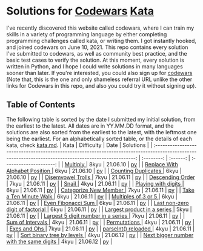 # Solutions for [Codewars](https://www.codewars.com/) [Kata](https://www.codewars.com/kata)
I've recently discovered this website called codewars, where I can train my skills in a variety of programming language by either completing programming challenges called kata, or writing them. I got instantly hooked, and joined codewars on June 10, 2021. This repo contains every solution I've submitted to codewars, as well as community best practice, and the basic test cases to verify the solution. At this moment, every solution is written in Python, and I hope I could write solutions in many languages sooner than later. If you're interested, you could also sign up for [codewars](www.codewars.com/r/yjdRuA) (Note that, this is the one and only shameless referral URL unlike the other links for Codewars in this repo, and also you could try it without signing up).

## Table of Contents
The following table is sorted by the date I submitted my initial solution, from the earliest to the latest. All dates are in YY.MM.DD format, and the solutions are also sorted from the earliest to the latest, with the leftmost one being the earliest. For an alphabetically sorted table, or the details of each kata, check [kata.md](https://github.com/lcsm29/codewars/blob/main/kata.md).
|                                                                          Kata                                                                          | Difficulty |   Date   |        Solutions        |
| :----------------------------------------------------------------------------------------------------------------------------------------------------: | :--------: | :------: | :---------------------: |
| [Multiply                                                                                    ](https://www.codewars.com/kata/50654ddff44f800200000004) |    8kyu    | 21.06.10 | [py](https://github.com/lcsm29/codewars/blob/main/8kyu/multiply.py)                        |
| [Replace With Alphabet Position                                                              ](https://www.codewars.com/kata/546f922b54af40e1e90001da) |    6kyu    | 21.06.10 | [py](https://github.com/lcsm29/codewars/blob/main/6kyu/replace_with_alphabet_position.py)                        |
| [Counting Duplicates                                                                         ](https://www.codewars.com/kata/54bf1c2cd5b56cc47f0007a1) |    6kyu    | 21.06.10 | [py](https://github.com/lcsm29/codewars/blob/main/6kyu/counting_duplicates.py)                        |
| [Disemvowel Trolls                                                                           ](https://www.codewars.com/kata/52fba66badcd10859f00097e) |    7kyu    | 21.06.11 | [py](https://github.com/lcsm29/codewars/blob/main/7kyu/disemvowel_trolls.py)                        |
| [Descending Order                                                                            ](https://www.codewars.com/kata/5467e4d82edf8bbf40000155) |    7kyu    | 21.06.11 | [py](https://github.com/lcsm29/codewars/blob/main/7kyu/descending_order.py)                        |
| [Snail                                                                                       ](https://www.codewars.com/kata/521c2db8ddc89b9b7a0000c1) |    4kyu    | 21.06.11 | [py](https://github.com/lcsm29/codewars/blob/main/4kyu/snail.py)                        |
| [Playing with digits                                                                         ](https://www.codewars.com/kata/5552101f47fc5178b1000050) |    6kyu    | 21.06.11 | [py](https://github.com/lcsm29/codewars/blob/main/6kyu/playing_with_digits.py)                        |
| [Categorize New Member                                                                       ](https://www.codewars.com/kata/5502c9e7b3216ec63c0001aa) |    7kyu    | 21.06.11 | [py](https://github.com/lcsm29/codewars/blob/main/7kyu/categorize_new_member.py)                        |
| [Take a Ten Minute Walk                                                                      ](https://www.codewars.com/kata/54da539698b8a2ad76000228) |    6kyu    | 21.06.11 | [py](https://github.com/lcsm29/codewars/blob/main/6kyu/take_a_ten_minute_walk.py)                        |
| [Multiples of 3 or 5                                                                         ](https://www.codewars.com/kata/514b92a657cdc65150000006) |    6kyu    | 21.06.11 | [py](https://github.com/lcsm29/codewars/blob/main/6kyu/multiples_of_3_or_5.py)                        |
| [Even Fibonacci Sum                                                                          ](https://www.codewars.com/kata/55688b4e725f41d1e9000065) |    6kyu    | 21.06.11 | [py](https://github.com/lcsm29/codewars/blob/main/6kyu/even_fibonacci_sum.py)                        |
| [Last non-zero digit of factorial                                                            ](https://www.codewars.com/kata/5f79b90c5acfd3003364a337) |    6kyu    | 21.06.11 | [py](https://github.com/lcsm29/codewars/blob/main/6kyu/last_non-zero_digit_of_factorial.py)                        |
| [Largest product in a series                                                                 ](https://www.codewars.com/kata/529872bdd0f550a06b00026e) |    5kyu    | 21.06.11 | [py](https://github.com/lcsm29/codewars/blob/main/5kyu/largest_product_in_a_series.py)                        |
| [Largest 5 digit number in a series                                                          ](https://www.codewars.com/kata/51675d17e0c1bed195000001) |    7kyu    | 21.06.11 | [py](https://github.com/lcsm29/codewars/blob/main/7kyu/largeset_5_digit_number_in_a_series.py)                        |
| [Sum of Intervals                                                                            ](https://www.codewars.com/kata/52b7ed099cdc285c300001cd) |    4kyu    | 21.06.11 | [py](https://github.com/lcsm29/codewars/blob/main/4kyu/sum_of_intervals.py)                        |
| [Permutations                                                                                ](https://www.codewars.com/kata/5254ca2719453dcc0b00027d) |    4kyu    | 21.06.11 | [py](https://github.com/lcsm29/codewars/blob/main/4kyu/permutations.py)                        |
| [Exes and Ohs                                                                                ](https://www.codewars.com/kata/55908aad6620c066bc00002a) |    7kyu    | 21.06.11 | [py](https://github.com/lcsm29/codewars/blob/main/7kyu/exes_and_ohs.py)                        |
| [parseInt() reloaded                                                                         ](https://www.codewars.com/kata/525c7c5ab6aecef16e0001a5) |    4kyu    | 21.06.11 | [py](https://github.com/lcsm29/codewars/blob/main/4kyu/parseInt()_reloaded.py)                        |
| [Sort binary tree by levels                                                                  ](https://www.codewars.com/kata/52bef5e3588c56132c0003bc) |    4kyu    | 21.06.12 | [py](https://github.com/lcsm29/codewars/blob/main/4kyu/sort_binary_tree_by_levels.py)                        |
| [Next bigger number with the same digits                                                     ](https://www.codewars.com/kata/55983863da40caa2c900004e) |    4kyu    | 21.06.12 | [py](https://github.com/lcsm29/codewars/blob/main/4kyu/next_bigger_number_with_the_same_digits.py)                        |
